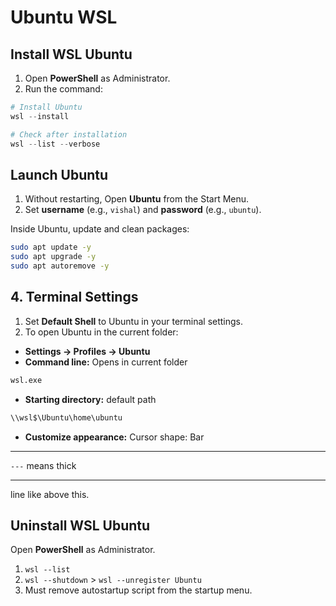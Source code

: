 # Ubuntu WSL

## Install WSL Ubuntu

1. Open **PowerShell** as Administrator.
2. Run the command:

```powershell
# Install Ubuntu
wsl --install

# Check after installation
wsl --list --verbose
```

## Launch Ubuntu

1. Without restarting, Open **Ubuntu** from the Start Menu.
2. Set **username** (e.g., `vishal`) and **password** (e.g., `ubuntu`).

Inside Ubuntu, update and clean packages:

```bash
sudo apt update -y
sudo apt upgrade -y
sudo apt autoremove -y
```

## 4. Terminal Settings

1. Set **Default Shell** to Ubuntu in your terminal settings.
2. To open Ubuntu in the current folder:

* **Settings → Profiles → Ubuntu**
* **Command line:**  Opens in current folder
```bash
wsl.exe
```
* **Starting directory:** default path
```bash
\\wsl$\Ubuntu\home\ubuntu
```
* **Customize appearance:** Cursor shape: Bar

---
`---` means thick <hr> line like above this.

## Uninstall WSL Ubuntu

Open **PowerShell** as Administrator.
1. `wsl --list`
2. `wsl --shutdown` > `wsl --unregister Ubuntu`
3. Must remove autostartup script from the startup menu.
